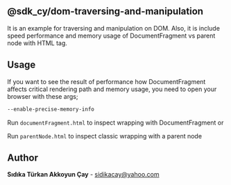 ## @sdk_cy/dom-traversing-and-manipulation

It is an example for traversing and manipulation on DOM. Also, it is include speed performance and memory usage of DocumentFragment vs parent node with HTML tag.

## Usage

If you want to see the result of performance how DocumentFragment affects critical rendering path and memory usage, you need to open your browser with these args;
```bash
--enable-precise-memory-info
```
Run `documentFragment.html` to inspect wrapping with DocumentFragment or

Run `parentNode.html` to inspect classic wrapping with a parent node


## Author
**Sıdıka Türkan Akkoyun Çay** - [sidikacay@yahoo.com](mailto:sidikacay@yahoo.com)